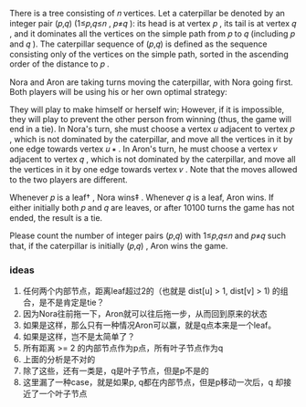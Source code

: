 There is a tree consisting of 𝑛
 vertices. Let a caterpillar be denoted by an integer pair (𝑝,𝑞)
 (1≤𝑝,𝑞≤𝑛
, 𝑝≠𝑞
): its head is at vertex 𝑝
, its tail is at vertex 𝑞
, and it dominates all the vertices on the simple path from 𝑝
 to 𝑞
 (including 𝑝
 and 𝑞
). The caterpillar sequence of (𝑝,𝑞)
 is defined as the sequence consisting only of the vertices on the simple path, sorted in the ascending order of the distance to 𝑝
.

Nora and Aron are taking turns moving the caterpillar, with Nora going first. Both players will be using his or her own optimal strategy:

They will play to make himself or herself win;
However, if it is impossible, they will play to prevent the other person from winning (thus, the game will end in a tie).
In Nora's turn, she must choose a vertex 𝑢
 adjacent to vertex 𝑝
, which is not dominated by the caterpillar, and move all the vertices in it by one edge towards vertex 𝑢
∗
. In Aron's turn, he must choose a vertex 𝑣
 adjacent to vertex 𝑞
, which is not dominated by the caterpillar, and move all the vertices in it by one edge towards vertex 𝑣
. Note that the moves allowed to the two players are different.

Whenever 𝑝
 is a leaf†
, Nora wins‡
. Whenever 𝑞
 is a leaf, Aron wins. If either initially both 𝑝
 and 𝑞
 are leaves, or after 10100
 turns the game has not ended, the result is a tie.

Please count the number of integer pairs (𝑝,𝑞)
 with 1≤𝑝,𝑞≤𝑛
 and 𝑝≠𝑞
 such that, if the caterpillar is initially (𝑝,𝑞)
, Aron wins the game.

### ideas
1. 任何两个内部节点，距离leaf超过2的（也就是 dist[u] > 1, dist[v] > 1) 的组合，是不是肯定是tie？
2. 因为Nora往前拖一下，Aron就可以往后拖一步，从而回到原来的状态
3. 如果是这样，那么只有一种情况Aron可以赢，就是q点本来是一个leaf。
4. 如果是这样，岂不是太简单了？
5. 所有距离 >= 2 的内部节点作为p点，所有叶子节点作为q
6. 上面的分析是不对的
7. 除了这些，还有一类是，q是叶子节点，但是p不是的
8. 这里漏了一种case，就是如果p, q都在内部节点，但是p移动一次后，q 却接近了一个叶子节点